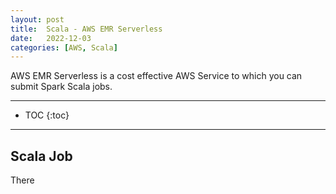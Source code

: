 ```yaml
---
layout: post
title:  Scala - AWS EMR Serverless
date:   2022-12-03
categories: [AWS, Scala]
---
```


AWS EMR Serverless is a cost effective AWS Service to which you can submit Spark Scala jobs.

<!--more-->

------

* TOC
{:toc}
------

## Scala Job
There 